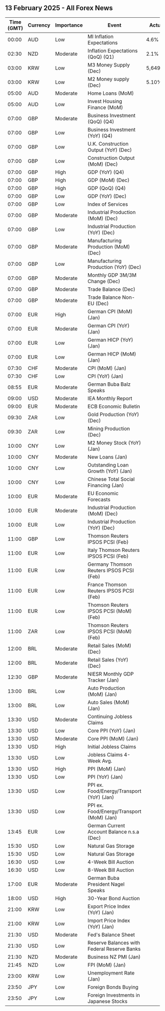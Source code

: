 ## 13 February 2025 - All Forex News

| Time (GMT) | Currency | Importance | Event | Actual | Forecast | Previous |
|------|----------|------------|-------|--------|----------|----------|
| 00:00 | AUD | Low | MI Inflation Expectations | 4.6% |  | 4.0% |
| 02:30 | NZD | Moderate | Inflation Expectations (QoQ) (Q1) | 2.1% |  | 2.1% |
| 03:00 | KRW | Low | M3 Money Supply (Dec) | 5,649.1B |  | 5,634.8B |
| 03:00 | KRW | Low | M2 Money supply (Dec) | 5.10% |  | 5.60% |
| 05:00 | AUD | Moderate | Home Loans (MoM) |  |  | 0.1% |
| 05:00 | AUD | Low | Invest Housing Finance (MoM) |  |  | -1.0% |
| 07:00 | GBP | Moderate | Business Investment (QoQ) (Q4) |  | -0.4% | 1.9% |
| 07:00 | GBP | Low | Business Investment (YoY) (Q4) |  |  | 5.8% |
| 07:00 | GBP | Low | U.K. Construction Output (YoY) (Dec) |  | 1.1% | 0.2% |
| 07:00 | GBP | Low | Construction Output (MoM) (Dec) |  | 0.2% | 0.4% |
| 07:00 | GBP | High | GDP (YoY) (Q4) |  | 1.1% | 0.9% |
| 07:00 | GBP | High | GDP (MoM) (Dec) |  | 0.1% | 0.1% |
| 07:00 | GBP | High | GDP (QoQ) (Q4) |  | -0.1% | 0.0% |
| 07:00 | GBP | Low | GDP (YoY) (Dec) |  | 1.0% | 1.0% |
| 07:00 | GBP | Low | Index of Services |  | 0.1% | 0.0% |
| 07:00 | GBP | Moderate | Industrial Production (MoM) (Dec) |  | 0.2% | -0.4% |
| 07:00 | GBP | Low | Industrial Production (YoY) (Dec) |  | -2.1% | -1.8% |
| 07:00 | GBP | Moderate | Manufacturing Production (MoM) (Dec) |  | 0.0% | -0.3% |
| 07:00 | GBP | Low | Manufacturing Production (YoY) (Dec) |  | -1.9% | -1.2% |
| 07:00 | GBP | Moderate | Monthly GDP 3M/3M Change (Dec) |  |  | 0.0% |
| 07:00 | GBP | Moderate | Trade Balance (Dec) |  | -18.60B | -19.31B |
| 07:00 | GBP | Moderate | Trade Balance Non-EU (Dec) |  |  | -7.72B |
| 07:00 | EUR | High | German CPI (MoM) (Jan) |  | -0.2% | 0.5% |
| 07:00 | EUR | Moderate | German CPI (YoY) (Jan) |  | 2.3% | 2.6% |
| 07:00 | EUR | Low | German HICP (YoY) (Jan) |  | 2.8% | 2.8% |
| 07:00 | EUR | Low | German HICP (MoM) (Jan) |  | -0.2% | 0.7% |
| 07:30 | CHF | Moderate | CPI (MoM) (Jan) |  | -0.1% | -0.1% |
| 07:30 | CHF | Low | CPI (YoY) (Jan) |  | 0.4% | 0.6% |
| 08:55 | EUR | Moderate | German Buba Balz Speaks |  |  |  |
| 09:00 | USD | Moderate | IEA Monthly Report |  |  |  |
| 09:00 | EUR | Moderate | ECB Economic Bulletin |  |  |  |
| 09:30 | ZAR | Low | Gold Production (YoY) (Dec) |  |  | -11.5% |
| 09:30 | ZAR | Low | Mining Production (Dec) |  |  | -0.9% |
| 10:00 | CNY | Low | M2 Money Stock (YoY) (Jan) |  | 7.3% | 7.3% |
| 10:00 | CNY | Moderate | New Loans (Jan) |  | 770.0B | 990.0B |
| 10:00 | CNY | Low | Outstanding Loan Growth (YoY) (Jan) |  | 7.3% | 7.6% |
| 10:00 | CNY | Low | Chinese Total Social Financing (Jan) |  | 6,400.0B | 2,860.0B |
| 10:00 | EUR | Moderate | EU Economic Forecasts |  |  |  |
| 10:00 | EUR | Moderate | Industrial Production (MoM) (Dec) |  | -0.6% | 0.2% |
| 10:00 | EUR | Low | Industrial Production (YoY) (Dec) |  | -3.1% | -1.9% |
| 11:00 | GBP | Low | Thomson Reuters IPSOS PCSI (Feb) |  |  | 50.4 |
| 11:00 | EUR | Low | Italy Thomson Reuters IPSOS PCSI (Feb) |  |  | 45.11 |
| 11:00 | EUR | Low | Germany Thomson Reuters IPSOS PCSI (Feb) |  |  | 45.78 |
| 11:00 | EUR | Low | France Thomson Reuters IPSOS PCSI (Feb) |  |  | 40.47 |
| 11:00 | EUR | Low | Thomson Reuters IPSOS PCSI (MoM) (Feb) |  |  | 49.45 |
| 11:00 | ZAR | Low | Thomson Reuters IPSOS PCSI (MoM) (Feb) |  |  | 48.29 |
| 12:00 | BRL | Moderate | Retail Sales (MoM) (Dec) |  | 0.0% | -0.4% |
| 12:00 | BRL | Moderate | Retail Sales (YoY) (Dec) |  | 3.5% | 4.7% |
| 12:30 | GBP | Moderate | NIESR Monthly GDP Tracker (Jan) |  |  | 0.0% |
| 13:00 | BRL | Low | Auto Production (MoM) (Jan) |  |  | -19.5% |
| 13:00 | BRL | Low | Auto Sales (MoM) (Jan) |  |  | 1.6% |
| 13:30 | USD | Moderate | Continuing Jobless Claims |  | 1,880K | 1,886K |
| 13:30 | USD | Low | Core PPI (YoY) (Jan) |  | 3.3% | 3.5% |
| 13:30 | USD | Moderate | Core PPI (MoM) (Jan) |  | 0.3% | 0.0% |
| 13:30 | USD | High | Initial Jobless Claims |  | 217K | 219K |
| 13:30 | USD | Low | Jobless Claims 4-Week Avg. |  |  | 216.75K |
| 13:30 | USD | High | PPI (MoM) (Jan) |  | 0.3% | 0.2% |
| 13:30 | USD | Low | PPI (YoY) (Jan) |  |  | 3.3% |
| 13:30 | USD | Low | PPI ex. Food/Energy/Transport (YoY) (Jan) |  | 3.2% | 3.3% |
| 13:30 | USD | Low | PPI ex. Food/Energy/Transport (MoM) (Jan) |  |  | 0.1% |
| 13:45 | EUR | Low | German Current Account Balance n.s.a (Dec) |  |  | 24.1B |
| 15:30 | USD | Low | Natural Gas Storage |  | -90B | -174B |
| 15:30 | USD | Low | Natural Gas Storage |  |  | -174B |
| 16:30 | USD | Low | 4-Week Bill Auction |  |  | 4.250% |
| 16:30 | USD | Low | 8-Week Bill Auction |  |  | 4.240% |
| 17:00 | EUR | Moderate | German Buba President Nagel Speaks |  |  |  |
| 18:00 | USD | High | 30-Year Bond Auction |  |  | 4.913% |
| 21:00 | KRW | Low | Export Price Index (YoY) (Jan) |  |  | 10.7% |
| 21:00 | KRW | Low | Import Price Index (YoY) (Jan) |  |  | 7.0% |
| 21:30 | USD | Moderate | Fed's Balance Sheet |  |  | 6,811B |
| 21:30 | USD | Low | Reserve Balances with Federal Reserve Banks |  |  | 3.233T |
| 21:30 | NZD | Moderate | Business NZ PMI (Jan) |  |  | 45.9 |
| 21:45 | NZD | Low | FPI (MoM) (Jan) |  |  | 0.1% |
| 23:00 | KRW | Low | Unemployment Rate (Jan) |  |  | 3.7% |
| 23:50 | JPY | Low | Foreign Bonds Buying |  |  | -1,458.4B |
| 23:50 | JPY | Low | Foreign Investments in Japanese Stocks |  |  | -315.2B |
